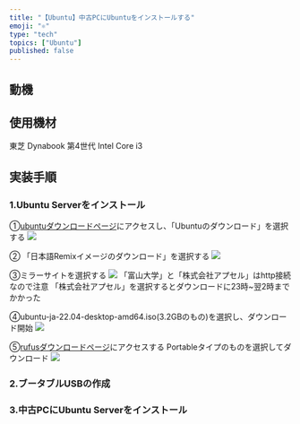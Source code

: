 ```yaml
---
title: "【Ubuntu】中古PCにUbuntuをインストールする"
emoji: "⚛️"
type: "tech"
topics: ["Ubuntu"]
published: false
---
```


## 動機


## 使用機材
東芝 Dynabook 第4世代 Intel Core i3

## 実装手順

### 1.Ubuntu Serverをインストール
①[ubuntuダウンロードページ](https://www.ubuntulinux.jp/home)にアクセスし、「Ubuntuのダウンロード」を選択する
![](https://storage.googleapis.com/zenn-user-upload/375412e18ad7-20240824.png)

② 「日本語Remixイメージのダウンロード」を選択する
![](https://storage.googleapis.com/zenn-user-upload/71dc7e99cc6c-20240824.png)

③ミラーサイトを選択する
![](https://storage.googleapis.com/zenn-user-upload/5be525bfb8f2-20240824.png)
「富山大学」と「株式会社アプセル」はhttp接続なので注意
「株式会社アプセル」を選択するとダウンロードに23時~翌2時までかかった

④ubuntu-ja-22.04-desktop-amd64.iso(3.2GBのもの)を選択し、ダウンロード開始
![](https://storage.googleapis.com/zenn-user-upload/fd058b54af17-20240824.png)

⑤[rufusダウンロードページ](https://rufus.ie/ja/)にアクセスする
Portableタイプのものを選択してダウンロード
![](https://storage.googleapis.com/zenn-user-upload/fb1b127ebd9b-20240824.png)

### 2.ブータブルUSBの作成


### 3.中古PCにUbuntu Serverをインストール